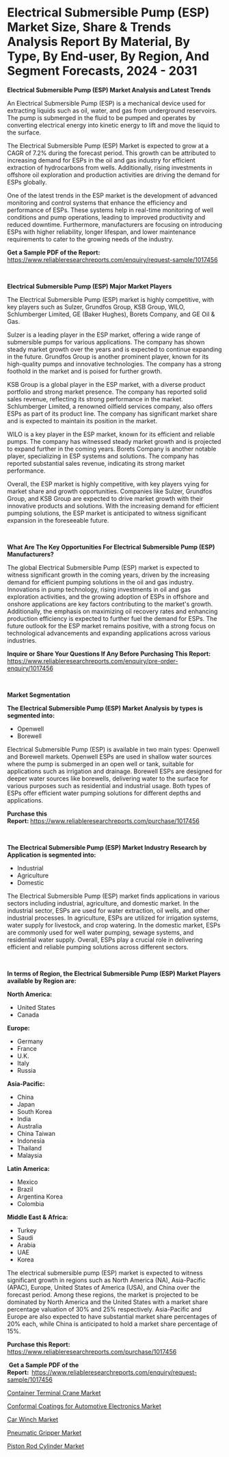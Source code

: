 <p><h1>Electrical Submersible Pump (ESP) Market Size, Share & Trends Analysis Report By Material, By Type, By End-user, By Region, And Segment Forecasts, 2024 - 2031</h1></p><p><strong>Electrical Submersible Pump (ESP) Market Analysis and Latest Trends</strong></p>
<p><p>An Electrical Submersible Pump (ESP) is a mechanical device used for extracting liquids such as oil, water, and gas from underground reservoirs. The pump is submerged in the fluid to be pumped and operates by converting electrical energy into kinetic energy to lift and move the liquid to the surface.</p><p>The Electrical Submersible Pump (ESP) Market is expected to grow at a CAGR of 7.2% during the forecast period. This growth can be attributed to increasing demand for ESPs in the oil and gas industry for efficient extraction of hydrocarbons from wells. Additionally, rising investments in offshore oil exploration and production activities are driving the demand for ESPs globally.</p><p>One of the latest trends in the ESP market is the development of advanced monitoring and control systems that enhance the efficiency and performance of ESPs. These systems help in real-time monitoring of well conditions and pump operations, leading to improved productivity and reduced downtime. Furthermore, manufacturers are focusing on introducing ESPs with higher reliability, longer lifespan, and lower maintenance requirements to cater to the growing needs of the industry.</p></p>
<p><strong>Get a Sample PDF of the Report:&nbsp;</strong> <a href="https://www.reliableresearchreports.com/enquiry/request-sample/1017456">https://www.reliableresearchreports.com/enquiry/request-sample/1017456</a></p>
<p>&nbsp;</p>
<p><strong>Electrical Submersible Pump (ESP) Major Market Players</strong></p>
<p><p>The Electrical Submersible Pump (ESP) market is highly competitive, with key players such as Sulzer, Grundfos Group, KSB Group, WILO, Schlumberger Limited, GE (Baker Hughes), Borets Company, and GE Oil & Gas. </p><p>Sulzer is a leading player in the ESP market, offering a wide range of submersible pumps for various applications. The company has shown steady market growth over the years and is expected to continue expanding in the future. Grundfos Group is another prominent player, known for its high-quality pumps and innovative technologies. The company has a strong foothold in the market and is poised for further growth.</p><p>KSB Group is a global player in the ESP market, with a diverse product portfolio and strong market presence. The company has reported solid sales revenue, reflecting its strong performance in the market. Schlumberger Limited, a renowned oilfield services company, also offers ESPs as part of its product line. The company has significant market share and is expected to maintain its position in the market.</p><p>WILO is a key player in the ESP market, known for its efficient and reliable pumps. The company has witnessed steady market growth and is projected to expand further in the coming years. Borets Company is another notable player, specializing in ESP systems and solutions. The company has reported substantial sales revenue, indicating its strong market performance.</p><p>Overall, the ESP market is highly competitive, with key players vying for market share and growth opportunities. Companies like Sulzer, Grundfos Group, and KSB Group are expected to drive market growth with their innovative products and solutions. With the increasing demand for efficient pumping solutions, the ESP market is anticipated to witness significant expansion in the foreseeable future.</p></p>
<p>&nbsp;</p>
<p><strong>What Are The Key Opportunities For Electrical Submersible Pump (ESP) Manufacturers?</strong></p>
<p><p>The global Electrical Submersible Pump (ESP) market is expected to witness significant growth in the coming years, driven by the increasing demand for efficient pumping solutions in the oil and gas industry. Innovations in pump technology, rising investments in oil and gas exploration activities, and the growing adoption of ESPs in offshore and onshore applications are key factors contributing to the market's growth. Additionally, the emphasis on maximizing oil recovery rates and enhancing production efficiency is expected to further fuel the demand for ESPs. The future outlook for the ESP market remains positive, with a strong focus on technological advancements and expanding applications across various industries.</p></p>
<p><strong>Inquire or Share Your Questions If Any Before Purchasing This Report:</strong> <a href="https://www.reliableresearchreports.com/enquiry/pre-order-enquiry/1017456">https://www.reliableresearchreports.com/enquiry/pre-order-enquiry/1017456</a></p>
<p>&nbsp;</p>
<p><strong>Market Segmentation</strong></p>
<p><strong>The Electrical Submersible Pump (ESP) Market Analysis by types is segmented into:</strong></p>
<p><ul><li>Openwell</li><li>Borewell</li></ul></p>
<p><p>Electrical Submersible Pump (ESP) is available in two main types: Openwell and Borewell markets. Openwell ESPs are used in shallow water sources where the pump is submerged in an open well or tank, suitable for applications such as irrigation and drainage. Borewell ESPs are designed for deeper water sources like borewells, delivering water to the surface for various purposes such as residential and industrial usage. Both types of ESPs offer efficient water pumping solutions for different depths and applications.</p></p>
<p><strong>Purchase this Report:&nbsp;</strong><a href="https://www.reliableresearchreports.com/purchase/1017456">https://www.reliableresearchreports.com/purchase/1017456</a></p>
<p>&nbsp;</p>
<p><strong>The Electrical Submersible Pump (ESP) Market Industry Research by Application is segmented into:</strong></p>
<p><ul><li>Industrial</li><li>Agriculture</li><li>Domestic</li></ul></p>
<p><p>The Electrical Submersible Pump (ESP) market finds applications in various sectors including industrial, agriculture, and domestic market. In the industrial sector, ESPs are used for water extraction, oil wells, and other industrial processes. In agriculture, ESPs are utilized for irrigation systems, water supply for livestock, and crop watering. In the domestic market, ESPs are commonly used for well water pumping, sewage systems, and residential water supply. Overall, ESPs play a crucial role in delivering efficient and reliable pumping solutions across different sectors.</p></p>
<p>&nbsp;</p>
<p><strong>In terms of Region, the Electrical Submersible Pump (ESP) Market Players available by Region are:</strong></p>
<p>
    <p> <strong> North America: </strong>
        <ul>
            <li>United States</li>
            <li>Canada</li>
        </ul>
        </p> 
    <p> <strong> Europe: </strong>
        <ul>
            <li>Germany</li>
            <li>France</li>
            <li>U.K.</li>
            <li>Italy</li>
            <li>Russia</li>
        </ul>
        </p> 
    <p> <strong> Asia-Pacific: </strong>
        <ul>
            <li>China</li>
            <li>Japan</li>
            <li>South Korea</li>
            <li>India</li>
            <li>Australia</li>
            <li>China Taiwan</li>
            <li>Indonesia</li>
            <li>Thailand</li>
            <li>Malaysia</li>
        </ul>
        </p> 
    <p> <strong> Latin America: </strong>
        <ul>
            <li>Mexico</li>
            <li>Brazil</li>
            <li>Argentina Korea</li>
            <li>Colombia</li>
        </ul>
        </p> 
    <p> <strong> Middle East & Africa: </strong>
        <ul>
            <li>Turkey</li>
            <li>Saudi</li>
            <li>Arabia</li>
            <li>UAE</li>
            <li>Korea</li>
        </ul>
    </p>
    </p>
<p><p>The electrical submersible pump (ESP) market is expected to witness significant growth in regions such as North America (NA), Asia-Pacific (APAC), Europe, United States of America (USA), and China over the forecast period. Among these regions, the market is projected to be dominated by North America and the United States with a market share percentage valuation of 30% and 25% respectively. Asia-Pacific and Europe are also expected to have substantial market share percentages of 20% each, while China is anticipated to hold a market share percentage of 15%.</p></p>
<p><strong>Purchase this Report: </strong><a href="https://www.reliableresearchreports.com/purchase/1017456">https://www.reliableresearchreports.com/purchase/1017456</a></p>
<p>&nbsp;<strong>Get a Sample PDF of the Report:&nbsp;&nbsp;</strong><a href="https://www.reliableresearchreports.com/enquiry/request-sample/1017456">https://www.reliableresearchreports.com/enquiry/request-sample/1017456</a></p>
<p><strong></strong></p>
<p><p><a href="https://medium.com/@sarahhopkins94/container-terminal-crane-nbsp-market-focuses-on-market-share-size-and-projected-forecast-till-2031-bb1769525c7f">Container Terminal Crane Market</a></p><p><a href="https://github.com/GroverBarry/Market-Research-Report-List-3/blob/main/conformal-coatings-for-automotive-electronics-market.md">Conformal Coatings for Automotive Electronics Market</a></p><p><a href="https://medium.com/@elizabethalexander97/car-winch-market-competitive-analysis-market-trends-and-forecast-to-2031-61c932f320c5">Car Winch Market</a></p><p><a href="https://github.com/kathiaseamanalvaradovlprc2h/Market-Research-Report-List-1/blob/main/pneumatic-gripper-market.md">Pneumatic Gripper Market</a></p><p><a href="https://medium.com/@sarahhopkins94/piston-rod-cylinder-market-trends-and-market-analysis-forecasted-for-period-2024-2031-2bbdf04f0287">Piston Rod Cylinder Market</a></p></p>